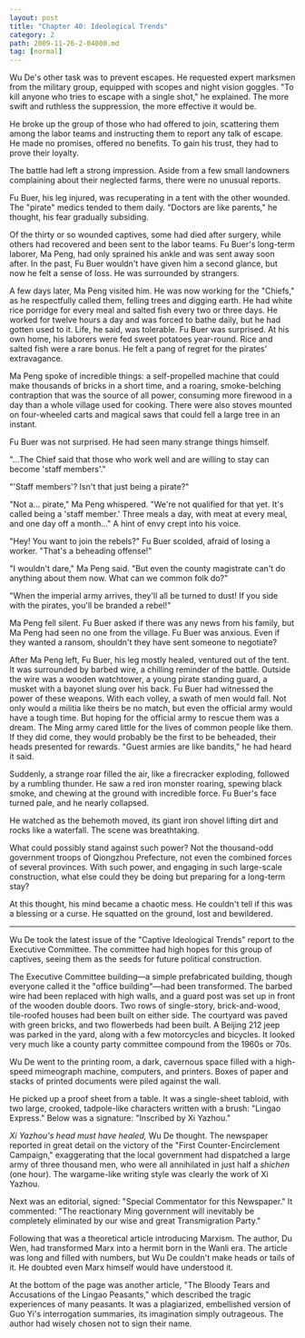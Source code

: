 ```yaml
---
layout: post
title: "Chapter 40: Ideological Trends"
category: 2
path: 2009-11-26-2-04000.md
tag: [normal]
---
```


Wu De's other task was to prevent escapes. He requested expert marksmen from the military group, equipped with scopes and night vision goggles. "To kill anyone who tries to escape with a single shot," he explained. The more swift and ruthless the suppression, the more effective it would be.

He broke up the group of those who had offered to join, scattering them among the labor teams and instructing them to report any talk of escape. He made no promises, offered no benefits. To gain his trust, they had to prove their loyalty.

The battle had left a strong impression. Aside from a few small landowners complaining about their neglected farms, there were no unusual reports.

Fu Buer, his leg injured, was recuperating in a tent with the other wounded. The "pirate" medics tended to them daily. "Doctors are like parents," he thought, his fear gradually subsiding.

Of the thirty or so wounded captives, some had died after surgery, while others had recovered and been sent to the labor teams. Fu Buer's long-term laborer, Ma Peng, had only sprained his ankle and was sent away soon after. In the past, Fu Buer wouldn't have given him a second glance, but now he felt a sense of loss. He was surrounded by strangers.

A few days later, Ma Peng visited him. He was now working for the "Chiefs," as he respectfully called them, felling trees and digging earth. He had white rice porridge for every meal and salted fish every two or three days. He worked for twelve hours a day and was forced to bathe daily, but he had gotten used to it. Life, he said, was tolerable. Fu Buer was surprised. At his own home, his laborers were fed sweet potatoes year-round. Rice and salted fish were a rare bonus. He felt a pang of regret for the pirates' extravagance.

Ma Peng spoke of incredible things: a self-propelled machine that could make thousands of bricks in a short time, and a roaring, smoke-belching contraption that was the source of all power, consuming more firewood in a day than a whole village used for cooking. There were also stoves mounted on four-wheeled carts and magical saws that could fell a large tree in an instant.

Fu Buer was not surprised. He had seen many strange things himself.

"...The Chief said that those who work well and are willing to stay can become 'staff members'."

"'Staff members'? Isn't that just being a pirate?"

"Not a... pirate," Ma Peng whispered. "We're not qualified for that yet. It's called being a 'staff member.' Three meals a day, with meat at every meal, and one day off a month..." A hint of envy crept into his voice.

"Hey! You want to join the rebels?" Fu Buer scolded, afraid of losing a worker. "That's a beheading offense!"

"I wouldn't dare," Ma Peng said. "But even the county magistrate can't do anything about them now. What can we common folk do?"

"When the imperial army arrives, they'll all be turned to dust! If you side with the pirates, you'll be branded a rebel!"

Ma Peng fell silent. Fu Buer asked if there was any news from his family, but Ma Peng had seen no one from the village. Fu Buer was anxious. Even if they wanted a ransom, shouldn't they have sent someone to negotiate?

After Ma Peng left, Fu Buer, his leg mostly healed, ventured out of the tent. It was surrounded by barbed wire, a chilling reminder of the battle. Outside the wire was a wooden watchtower, a young pirate standing guard, a musket with a bayonet slung over his back. Fu Buer had witnessed the power of these weapons. With each volley, a swath of men would fall. Not only would a militia like theirs be no match, but even the official army would have a tough time. But hoping for the official army to rescue them was a dream. The Ming army cared little for the lives of common people like them. If they did come, they would probably be the first to be beheaded, their heads presented for rewards. "Guest armies are like bandits," he had heard it said.

Suddenly, a strange roar filled the air, like a firecracker exploding, followed by a rumbling thunder. He saw a red iron monster roaring, spewing black smoke, and chewing at the ground with incredible force. Fu Buer's face turned pale, and he nearly collapsed.

He watched as the behemoth moved, its giant iron shovel lifting dirt and rocks like a waterfall. The scene was breathtaking.

What could possibly stand against such power? Not the thousand-odd government troops of Qiongzhou Prefecture, not even the combined forces of several provinces. With such power, and engaging in such large-scale construction, what else could they be doing but preparing for a long-term stay?

At this thought, his mind became a chaotic mess. He couldn't tell if this was a blessing or a curse. He squatted on the ground, lost and bewildered.

***

Wu De took the latest issue of the "Captive Ideological Trends" report to the Executive Committee. The committee had high hopes for this group of captives, seeing them as the seeds for future political construction.

The Executive Committee building—a simple prefabricated building, though everyone called it the "office building"—had been transformed. The barbed wire had been replaced with high walls, and a guard post was set up in front of the wooden double doors. Two rows of single-story, brick-and-wood, tile-roofed houses had been built on either side. The courtyard was paved with green bricks, and two flowerbeds had been built. A Beijing 212 jeep was parked in the yard, along with a few motorcycles and bicycles. It looked very much like a county party committee compound from the 1960s or 70s.

Wu De went to the printing room, a dark, cavernous space filled with a high-speed mimeograph machine, computers, and printers. Boxes of paper and stacks of printed documents were piled against the wall.

He picked up a proof sheet from a table. It was a single-sheet tabloid, with two large, crooked, tadpole-like characters written with a brush: "Lingao Express." Below was a signature: "Inscribed by Xi Yazhou."

*Xi Yazhou's head must have healed,* Wu De thought. The newspaper reported in great detail on the victory of the "First Counter-Encirclement Campaign," exaggerating that the local government had dispatched a large army of three thousand men, who were all annihilated in just half a *shichen* (one hour). The wargame-like writing style was clearly the work of Xi Yazhou.

Next was an editorial, signed: "Special Commentator for this Newspaper." It commented: "The reactionary Ming government will inevitably be completely eliminated by our wise and great Transmigration Party."

Following that was a theoretical article introducing Marxism. The author, Du Wen, had transformed Marx into a hermit born in the Wanli era. The article was long and filled with numbers, but Wu De couldn't make heads or tails of it. He doubted even Marx himself would have understood it.

At the bottom of the page was another article, "The Bloody Tears and Accusations of the Lingao Peasants," which described the tragic experiences of many peasants. It was a plagiarized, embellished version of Guo Yi's interrogation summaries, its imagination simply outrageous. The author had wisely chosen not to sign their name.